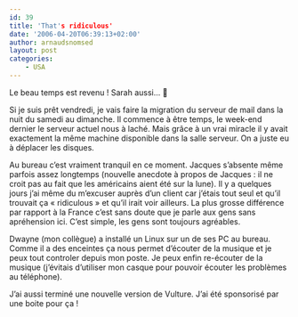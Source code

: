 ```yaml
---
id: 39
title: 'That's ridiculous'
date: '2006-04-20T06:39:13+02:00'
author: arnaudsnomsed
layout: post
categories:
    - USA
---
```


Le beau temps est revenu ! Sarah aussi… 🙁

Si je suis prêt vendredi, je vais faire la migration du serveur de mail dans la nuit du samedi au dimanche. Il commence à être temps, le week-end dernier le serveur actuel nous à laché. Mais grâce à un vrai miracle il y avait exactement la même machine disponible dans la salle serveur. On a juste eu à déplacer les disques.

Au bureau c’est vraiment tranquil en ce moment. Jacques s’absente même parfois assez longtemps (nouvelle anecdote à propos de Jacques : il ne croit pas au fait que les américains aient été sur la lune). Il y a quelques jours j’ai même du m’excuser auprès d’un client car j’étais tout seul et qu’il trouvait ça « ridiculous » et qu’il irait voir ailleurs. La plus grosse différence par rapport à la France c’est sans doute que je parle aux gens sans apréhension ici. C’est simple, les gens sont toujours agréables.

Dwayne (mon collègue) a installé un Linux sur un de ses PC au bureau. Comme il a des enceintes ça nous permet d’écouter de la musique et je peux tout controler depuis mon poste. Je peux enfin re-écouter de la musique (j’évitais d’utiliser mon casque pour pouvoir écouter les problèmes au téléphone).

J’ai aussi terminé une nouvelle version de Vulture. J’ai été sponsorisé par une boite pour ça !